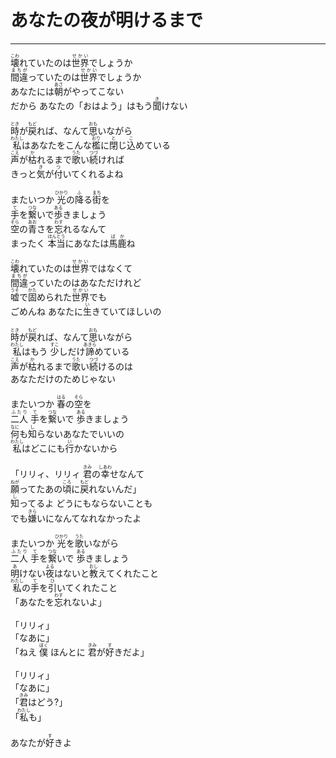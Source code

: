 # あなたの夜が明けるまで
---
<lyric>
<ruby>壊<rt>こわ</rt></ruby>れていたのは<ruby>世界<rt>せかい</rt></ruby>でしょうか<br/>&#13;
<ruby>間違<rt>まちが</rt></ruby>っていたのは<ruby>世界<rt>せかい</rt></ruby>でしょうか<br/>&#13;
あなたには<ruby>朝<rt>あさ</rt></ruby>がやってこない<br/>&#13;
だから あなたの「おはよう」はもう<ruby>聞<rt>き</rt></ruby>けない<br/>&#13;
<br/>&#13;
<ruby>時<rt>とき</rt></ruby>が<ruby>戻<rt>もど</rt></ruby>れば、なんて<ruby>思<rt>おも</rt></ruby>いながら<br/>&#13;
<ruby>私<rt>わたし</rt></ruby>はあなたをこんな<ruby>檻<rt>おり</rt></ruby>に<ruby>閉<rt>と</rt></ruby>じ<ruby>込<rt>こ</rt></ruby>めている<br/>&#13;
<ruby>声<rt>こえ</rt></ruby>が<ruby>枯<rt>か</rt></ruby>れるまで<ruby>歌<rt>うた</rt></ruby>い<ruby>続<rt>つづ</rt></ruby>ければ<br/>&#13;
きっと<ruby>気<rt>き</rt></ruby>が<ruby>付<rt>つ</rt></ruby>いてくれるよね<br/>&#13;
<br/>&#13;
またいつか <ruby>光<rt>ひかり</rt></ruby>の<ruby>降<rt>ふ</rt></ruby>る<ruby>街<rt>まち</rt></ruby>を<br/>&#13;
<ruby>手<rt>て</rt></ruby>を<ruby>繋<rt>つな</rt></ruby>いで<ruby>歩<rt>ある</rt></ruby>きましょう<br/>&#13;
<ruby>空<rt>そら</rt></ruby>の<ruby>青<rt>あお</rt></ruby>さを<ruby>忘<rt>わす</rt></ruby>れるなんて<br/>&#13;
まったく <ruby>本当<rt>ほんとう</rt></ruby>にあなたは<ruby>馬鹿<rt>ばか</rt></ruby>ね<br/>&#13;
<br/>&#13;
<ruby>壊<rt>こわ</rt></ruby>れていたのは<ruby>世界<rt>せかい</rt></ruby>ではなくて<br/>&#13;
<ruby>間違<rt>まちが</rt></ruby>っていたのはあなただけれど<br/>&#13;
<ruby>嘘<rt>うそ</rt></ruby>で<ruby>固<rt>かた</rt></ruby>められた<ruby>世界<rt>せかい</rt></ruby>でも<br/>&#13;
ごめんね あなたに<ruby>生<rt>い</rt></ruby>きていてほしいの<br/>&#13;
<br/>&#13;
<ruby>時<rt>とき</rt></ruby>が<ruby>戻<rt>もど</rt></ruby>れば、なんて<ruby>思<rt>おも</rt></ruby>いながら<br/>&#13;
<ruby>私<rt>わたし</rt></ruby>はもう <ruby>少<rt>すこ</rt></ruby>しだけ<ruby>諦<rt>あきら</rt></ruby>めている<br/>&#13;
<ruby>声<rt>こえ</rt></ruby>が<ruby>枯<rt>か</rt></ruby>れるまで<ruby>歌<rt>うた</rt></ruby>い<ruby>続<rt>つづ</rt></ruby>けるのは<br/>&#13;
あなただけのためじゃない<br/>&#13;
<br/>&#13;
またいつか <ruby>春<rt>はる</rt></ruby>の<ruby>空<rt>そら</rt></ruby>を<br/>&#13;
<ruby>二人<rt>ふたり</rt></ruby> <ruby>手<rt>て</rt></ruby>を<ruby>繋<rt>つな</rt></ruby>いで <ruby>歩<rt>ある</rt></ruby>きましょう<br/>&#13;
<ruby>何<rt>なに</rt></ruby>も<ruby>知<rt>し</rt></ruby>らないあなたでいいの<br/>&#13;
<ruby>私<rt>わたし</rt></ruby>はどこにも<ruby>行<rt>い</rt></ruby>かないから<br/>&#13;
<br/>&#13;
「リリィ、リリィ <ruby>君<rt>きみ</rt></ruby>の<ruby>幸<rt>しあわ</rt></ruby>せなんて<br/>&#13;
<ruby>願<rt>ねが</rt></ruby>ってたあの<ruby>頃<rt>ころ</rt></ruby>に<ruby>戻<rt>もど</rt></ruby>れないんだ」<br/>&#13;
<ruby>知<rt>し</rt></ruby>ってるよ どうにもならないことも<br/>&#13;
でも<ruby>嫌<rt>きら</rt></ruby>いになんてなれなかったよ<br/>&#13;
<br/>&#13;
またいつか <ruby>光<rt>ひかり</rt></ruby>を<ruby>歌<rt>うた</rt></ruby>いながら<br/>&#13;
<ruby>二人<rt>ふたり</rt></ruby> <ruby>手<rt>て</rt></ruby>を<ruby>繋<rt>つな</rt></ruby>いで <ruby>歩<rt>ある</rt></ruby>きましょう<br/>&#13;
<ruby>明<rt>あ</rt></ruby>けない<ruby>夜<rt>よる</rt></ruby>はないと<ruby>教<rt>おし</rt></ruby>えてくれたこと<br/>&#13;
<ruby>私<rt>わたし</rt></ruby>の<ruby>手<rt>て</rt></ruby>を<ruby>引<rt>ひ</rt></ruby>いてくれたこと<br/>&#13;
「あなたを<ruby>忘<rt>わす</rt></ruby>れないよ」<br/>&#13;
<br/>&#13;
「リリィ」<br/>&#13;
「なあに」<br/>&#13;
「ねえ <ruby>僕<rt>ぼく</rt></ruby> ほんとに <ruby>君<rt>きみ</rt></ruby>が<ruby>好<rt>す</rt></ruby>きだよ」<br/>&#13;
<br/>&#13;
「リリィ」<br/>&#13;
「なあに」<br/>&#13;
「<ruby>君<rt>きみ</rt></ruby>はどう?」<br/>&#13;
「<ruby>私<rt>わたし</rt></ruby>も」<br/>&#13;
<br/>&#13;
あなたが<ruby>好<rt>す</rt></ruby>きよ<br/>&#13;
<br/>&#13;
</lyric>
